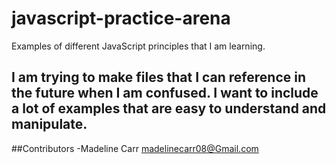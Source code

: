 # javascript-practice-arena

Examples of different JavaScript principles that I am learning.

I am trying to make files that I can reference in the future when I am confused. I want to include a lot of examples that are easy to understand and manipulate. 
---
##Contributors
-Madeline Carr <madelinecarr08@Gmail.com>
